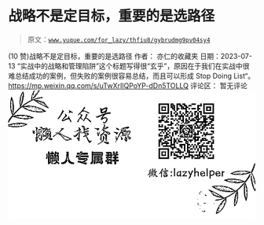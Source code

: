 # 战略不是定目标，重要的是选路径

> 原文：[`www.yuque.com/for_lazy/thfiu8/gybrudmg9pv04sy4`](https://www.yuque.com/for_lazy/thfiu8/gybrudmg9pv04sy4)

<ne-h2 id="6fbc048e" data-lake-id="6fbc048e"><ne-heading-ext><ne-heading-anchor></ne-heading-anchor><ne-heading-fold></ne-heading-fold></ne-heading-ext><ne-heading-content><ne-text id="u7be738af">(10 赞)战略不是定目标，重要的是选路径</ne-text></ne-heading-content></ne-h2> <ne-p id="u2706ee4d" data-lake-id="u2706ee4d"><ne-text id="u4d132e3b">作者： 亦仁的收藏夹</ne-text></ne-p> <ne-p id="uaf50abe1" data-lake-id="uaf50abe1"><ne-text id="u4358dcb3">日期：2023-07-13</ne-text></ne-p> <ne-p id="u740541e2" data-lake-id="u740541e2"><ne-text id="uaf7a4ce7">“实战中的战略和管理陷阱”这个标题写得很“玄乎”，原因在于我们在实战中很难总结成功的案例，但失败的案例很容易总结，而且可以形成 Stop Doing List“。</ne-text></ne-p> <ne-p id="u217948c0" data-lake-id="u217948c0">[<ne-text id="u83897588">https://mp.weixin.qq.com/s/uTwXrIlQPoYP-dDn5TOLLQ</ne-text>](https://mp.weixin.qq.com/s/uTwXrIlQPoYP-dDn5TOLLQ)</ne-p> <ne-hole id="u1d8d4ed9" data-lake-id="u1d8d4ed9"><ne-card data-card-name="hr" data-card-type="block" id="RPjGY" data-event-boundary="card"><ne-p id="ud2c490d4" data-lake-id="ud2c490d4"><ne-text id="u15889356">评论区：</ne-text></ne-p> <ne-p id="u89e5c442" data-lake-id="u89e5c442"><ne-text id="udb2ffba4">暂无评论</ne-text></ne-p> <ne-p id="ue0bd7f44" data-lake-id="ue0bd7f44"><ne-card data-card-name="image" data-card-type="inline" id="cKwNv" data-event-boundary="card">![](img/894d30a529e7c37bcd3392323c99941c.png)  <ne-hole id="u8f5a3146" data-lake-id="u8f5a3146"><ne-card data-card-name="hr" data-card-type="block" id="Jbk22" data-event-boundary="card"></ne-card></ne-hole></ne-card></ne-p></ne-card></ne-hole>